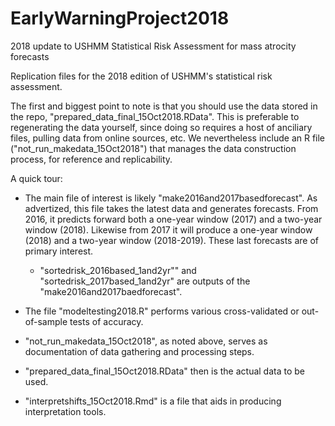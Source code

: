 # EarlyWarningProject2018
2018 update to USHMM Statistical Risk Assessment for mass atrocity forecasts

Replication files for the 2018 edition of USHMM's statistical risk assessment. 

The first and biggest point to note is that you should use the data stored in the repo, "prepared_data_final_15Oct2018.RData". This is preferable to regenerating the data yourself, since doing so requires a host of anciliary files, pulling data from online sources, etc.  We nevertheless include an R file ("not_run_makedata_15Oct2018") that manages the data construction process, for reference and replicability. 

A quick tour:

- The main file of interest is likely "make2016and2017basedforecast". As advertized, this file takes the latest data and generates forecasts. From 2016, it predicts forward both a one-year window (2017) and a two-year window (2018). Likewise from 2017 it will produce a one-year window (2018) and a two-year window (2018-2019). These last forecasts are of primary interest. 

    - "sortedrisk_2016based_1and2yr"" and "sortedrisk_2017based_1and2yr" are outputs of the "make2016and2017baedforecast". 


- The file "modeltesting2018.R" performs various cross-validated or out-of-sample tests of accuracy.  

- "not_run_makedata_15Oct2018", as noted above, serves as documentation of data gathering and processing steps. 

- "prepared_data_final_15Oct2018.RData" then is the actual data to be used. 

- "interpretshifts_15Oct2018.Rmd" is a file that aids in producing interpretation tools.